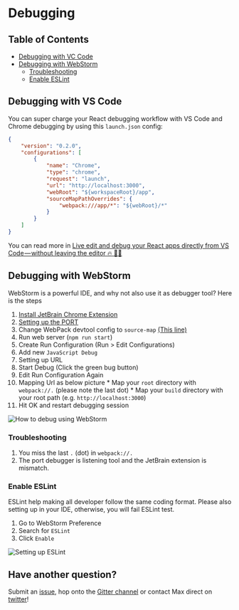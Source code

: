 # Debugging

## Table of Contents

- [Debugging with VC Code](#debugging-with-vscode)
- [Debugging with WebStorm](#debugging-with-webStorm)
  - [Troubleshooting](#troubleshooting)
  - [Enable ESLint](#enable-eslint)

## Debugging with VS Code

You can super charge your React debugging workflow with VS Code and Chrome debugging by using this `launch.json` config:

```json
{
    "version": "0.2.0",
    "configurations": [
        {
            "name": "Chrome",
            "type": "chrome",
            "request": "launch",
            "url": "http://localhost:3000",
            "webRoot": "${workspaceRoot}/app",
            "sourceMapPathOverrides": {
                "webpack:///app/*": "${webRoot}/*"
            }
        }
    ]
}
```

You can read more in [Live edit and debug your React apps directly from VS Code — without leaving the editor 🔥 🎉🎈](https://medium.com/front-end-hacking/live-edit-and-debug-your-react-apps-directly-from-vs-code-without-leaving-the-editor-3da489ed905f)

## Debugging with WebStorm

WebStorm is a powerful IDE, and why not also use it as debugger tool? Here is the steps

1.  [Install JetBrain Chrome Extension](https://chrome.google.com/webstore/detail/jetbrains-ide-support/hmhgeddbohgjknpmjagkdomcpobmllji)
2.  [Setting up the PORT](https://www.jetbrains.com/help/webstorm/2016.1/using-jetbrains-chrome-extension.html)
3.  Change WebPack devtool config to `source-map` [(This line)](https://github.com/react-boilerplate/react-boilerplate/blob/56eb5a0ec4aa691169ef427f3a0122fde5a5aa24/internals/webpack/webpack.dev.babel.js#L65)
4.  Run web server (`npm run start`)
5.  Create Run Configuration (Run > Edit Configurations)
6.  Add new `JavaScript Debug`
7.  Setting up URL
8.  Start Debug (Click the green bug button)
9.  Edit Run Configuration Again
10.  Mapping Url as below picture
    * Map your `root` directory with `webpack://.` (please note the last dot)
    * Map your `build` directory with your root path (e.g. `http://localhost:3000`)
11.  Hit OK and restart debugging session

![How to debug using WebStorm](webstorm-debug.png)

### Troubleshooting

1. You miss the last `.` (dot) in `webpack://.`
2. The port debugger is listening tool and the JetBrain extension is mismatch.

### Enable ESLint

ESLint help making all developer follow the same coding format. Please also setting up in your IDE, otherwise, you will fail ESLint test.
1. Go to WebStorm Preference
2. Search for `ESLint`
3. Click `Enable`

![Setting up ESLint](webstorm-eslint.png)


## Have another question?

Submit an [issue](https://github.com/react-boilerplate/react-boilerplate/issues),
hop onto the [Gitter channel](https://gitter.im/mxstbr/react-boilerplate)
or contact Max direct on [twitter](https://twitter.com/mxstbr)!
